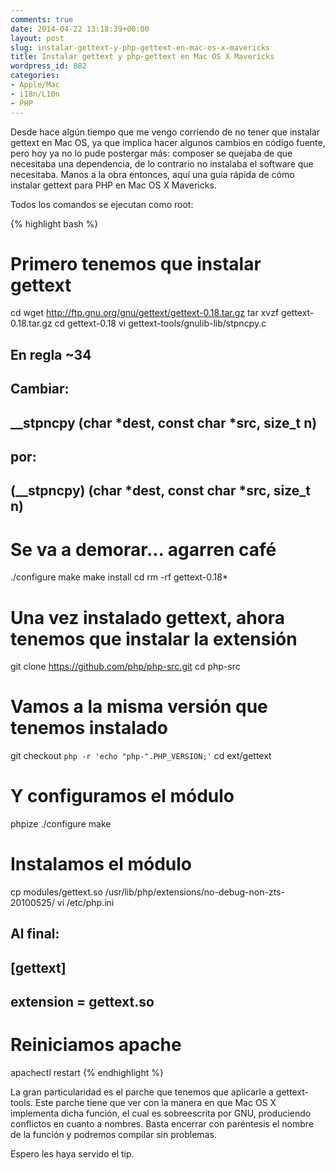 ```yaml
---
comments: true
date: 2014-04-22 13:18:39+00:00
layout: post
slug: instalar-gettext-y-php-gettext-en-mac-os-x-mavericks
title: Instalar gettext y php-gettext en Mac OS X Mavericks
wordpress_id: 882
categories:
- Apple/Mac
- i18n/L10n
- PHP
---
```


Desde hace algún tiempo que me vengo corriendo de no tener que instalar gettext en Mac OS, ya que implica hacer algunos cambios en código fuente, pero hoy ya no lo pude postergar más: composer se quejaba de que necesitaba una dependencia, de lo contrario no instalaba el software que necesitaba. Manos a la obra entonces, aquí una guía rápida de cómo instalar gettext para PHP en Mac OS X Mavericks. 

<!-- more -->

Todos los comandos se ejecutan como root:

{% highlight bash %}
# Primero tenemos que instalar gettext
cd
wget http://ftp.gnu.org/gnu/gettext/gettext-0.18.tar.gz
tar xvzf gettext-0.18.tar.gz
cd gettext-0.18
vi gettext-tools/gnulib-lib/stpncpy.c
## En regla ~34
## Cambiar: 
## __stpncpy (char *dest, const char *src, size_t n)
## por:
## (__stpncpy) (char *dest, const char *src, size_t n)
# Se va a demorar... agarren café
./configure
make
make install
cd
rm -rf gettext-0.18*
# Una vez instalado gettext, ahora tenemos que instalar la extensión
git clone https://github.com/php/php-src.git
cd php-src
# Vamos a la misma versión que tenemos instalado
git checkout `php -r 'echo "php-".PHP_VERSION;'`
cd ext/gettext
# Y configuramos el módulo
phpize
./configure
make
# Instalamos el módulo
cp modules/gettext.so /usr/lib/php/extensions/no-debug-non-zts-20100525/
vi /etc/php.ini
## Al final:
## [gettext]
## extension = gettext.so
# Reiniciamos apache
apachectl restart
{% endhighlight %}

La gran particularidad es el parche que tenemos que aplicarle a gettext-tools. Este parche tiene que ver con la manera en que Mac OS X implementa dicha función, el cual es sobreescrita por GNU, produciendo conflictos en cuanto a nombres. Basta encerrar con paréntesis el nombre de la función y podremos compilar sin problemas. 

Espero les haya servido el tip.
